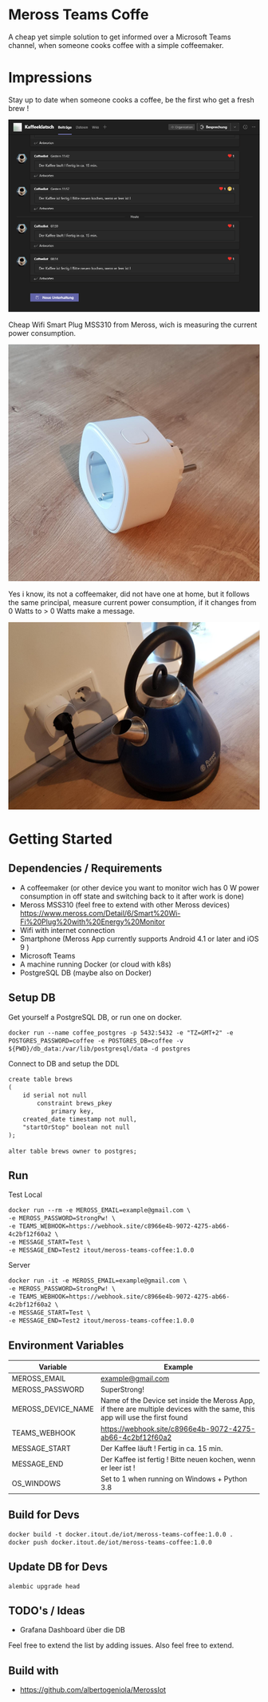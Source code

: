 # Meross Teams Coffe

A cheap yet simple solution to get informed over a Microsoft Teams channel, when someone cooks coffee with a simple coffeemaker.

# Impressions

Stay up to date when someone cooks a coffee, be the first who get a fresh brew !

![teams channel](img/teams_channel.png)

Cheap Wifi Smart Plug MSS310 from Meross, wich is measuring the current power consumption.

![merross smartplug mss310 EU](img/meross_mss310_eu.jpeg)

Yes i know, its not a coffeemaker, did not have one at home, but it follows the same principal, measure current power consumption, if it changes from 0 Watts to > 0 Watts make a message.

![fake coffee machine](img/fake-coffeemachine.jpeg)

# Getting Started
## Dependencies / Requirements
- A coffeemaker (or other device you want to monitor wich has 0 W power consumption in off state and switching back to it after work is done)
- Meross MSS310 (feel free to extend with other Meross devices) https://www.meross.com/Detail/6/Smart%20Wi-Fi%20Plug%20with%20Energy%20Monitor
- Wifi with internet connection
- Smartphone (Meross App currently supports Android 4.1 or later and iOS 9 )
- Microsoft Teams
- A machine running Docker (or cloud with k8s)
- PostgreSQL DB (maybe also on Docker)

## Setup DB

Get yourself a PostgreSQL DB, or run one on docker.

````shell
docker run --name coffee_postgres -p 5432:5432 -e "TZ=GMT+2" -e POSTGRES_PASSWORD=coffee -e POSTGRES_DB=coffee -v ${PWD}/db_data:/var/lib/postgresql/data -d postgres
````

Connect to DB and setup the DDL

````postgresql
create table brews
(
	id serial not null
		constraint brews_pkey
			primary key,
	created_date timestamp not null,
	"startOrStop" boolean not null
);

alter table brews owner to postgres;
````

## Run

Test Local

```shell
docker run --rm -e MEROSS_EMAIL=example@gmail.com \
-e MEROSS_PASSWORD=StrongPw! \
-e TEAMS_WEBHOOK=https://webhook.site/c8966e4b-9072-4275-ab66-4c2bf12f60a2 \
-e MESSAGE_START=Test \
-e MESSAGE_END=Test2 itout/meross-teams-coffee:1.0.0
```

Server

```shell
docker run -it -e MEROSS_EMAIL=example@gmail.com \
-e MEROSS_PASSWORD=StrongPw! \
-e TEAMS_WEBHOOK=https://webhook.site/c8966e4b-9072-4275-ab66-4c2bf12f60a2 \
-e MESSAGE_START=Test \
-e MESSAGE_END=Test2 itout/meross-teams-coffee:1.0.0
```

## Environment Variables

| Variable  | Example |
|---|---|
|  MEROSS_EMAIL | example@gmail.com  |
| MEROSS_PASSWORD  | SuperStrong!  |
| MEROSS_DEVICE_NAME | Name of the Device set inside the Meross App, if there are multiple devices with the same, this app will use the first found  |
| TEAMS_WEBHOOK | https://webhook.site/c8966e4b-9072-4275-ab66-4c2bf12f60a2  |
| MESSAGE_START | Der Kaffee läuft ! Fertig in ca. 15 min. |
| MESSAGE_END | Der Kaffee ist fertig ! Bitte neuen kochen, wenn er leer ist ! |
| OS_WINDOWS | Set to 1 when running on Windows + Python 3.8 |

## Build for Devs

```shell
docker build -t docker.itout.de/iot/meross-teams-coffee:1.0.0 .
docker push docker.itout.de/iot/meross-teams-coffee:1.0.0
```

## Update DB for Devs
````shell
alembic upgrade head
````


## TODO's / Ideas

- Grafana Dashboard über die DB

Feel free to extend the list by adding issues.
Also feel free to extend.

## Build with
- https://github.com/albertogeniola/MerossIot